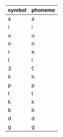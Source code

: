 
| symbol | phoneme |
| ------ | ------- |
| a      | a       |
| i      | i       |
| u      | u       |
| n      | n       |
| r      | ʀ       |
| l      | l       |
| 3      | ʕ       |
| h      | h       |
| p      | p       |
| t      | t       |
| k      | k       |
| b      | b       |
| d      | d       |
| g      | ɡ       |
